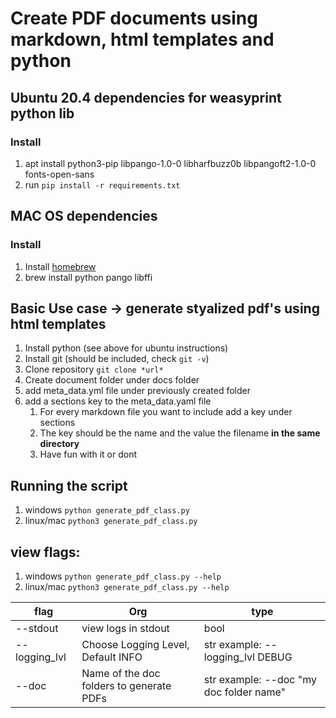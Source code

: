 # Create PDF documents using markdown, html templates and python


## Ubuntu 20.4 dependencies for weasyprint python lib
### Install
1. apt install python3-pip libpango-1.0-0 libharfbuzz0b libpangoft2-1.0-0 fonts-open-sans
1. run `pip install -r requirements.txt`

## MAC OS dependencies
### Install
1. Install [homebrew](https://brew.sh/ "Homebrew")
1. brew install python pango libffi
   
## Basic Use case -> generate styalized pdf's using html templates
1. Install python (see above for ubuntu instructions)
2. Install git (should be included, check `git -v`)
3. Clone repository `git clone *url*`
4. Create document folder under docs folder
5. add meta_data.yml file under previously created folder
6. add a sections key to the meta_data.yaml file
   1. For every markdown file you want to include add a key under sections
   2. The key should be the name and the value the filename **in the same directory**
   3. Have fun with it or dont

## Running the script
1. windows `python generate_pdf_class.py`
2. linux/mac `python3 generate_pdf_class.py`

## view flags:
1. windows `python generate_pdf_class.py --help`
2. linux/mac `python3 generate_pdf_class.py --help`

| flag | Org | type |
| ------ | ----------- | ----- |
| --stdout   | view logs in stdout | bool |
| --logging_lvl  | Choose Logging Level, Default INFO | str example: --logging_lvl DEBUG |
| --doc | Name of the doc folders to generate PDFs | str example: --doc "my doc folder name"|
